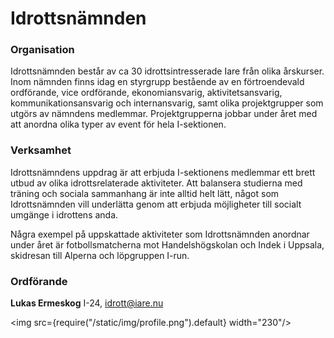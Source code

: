 # Idrottsnämnden
### Organisation
Idrottsnämnden består av ca 30 idrottsintresserade Iare från olika årskurser. Inom nämnden finns idag en styrgrupp bestående av en förtroendevald ordförande, vice ordförande, ekonomiansvarig, aktivitetsansvarig, kommunikationsansvarig och internansvarig, samt olika projektgrupper som utgörs av nämndens medlemmar. Projektgrupperna jobbar under året med att anordna olika typer av event för hela I-sektionen.

### Verksamhet
Idrottsnämndens uppdrag är att erbjuda I-sektionens medlemmar ett brett utbud av olika idrottsrelaterade aktiviteter. Att balansera studierna med träning och sociala sammanhang är inte alltid helt lätt, något som Idrottsnämnden vill underlätta genom att erbjuda möjligheter till socialt umgänge i idrottens anda.

Några exempel på uppskattade aktiviteter som Idrottsnämnden anordnar under året är fotbollsmatcherna mot Handelshögskolan och Indek i Uppsala, skidresan till Alperna och löpgruppen I-run.
### Ordförande

__Lukas Ermeskog__ I-24, idrott@iare.nu

<img src={require("/static/img/profile.png").default} width="230"/>